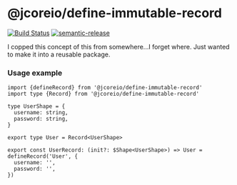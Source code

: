 # @jcoreio/define-immutable-record

[![Build Status](https://travis-ci.org/jcoreio/define-immutable-record.svg?branch=master)](https://travis-ci.org/jcoreio/define-immutable-record)
[![semantic-release](https://img.shields.io/badge/%20%20%F0%9F%93%A6%F0%9F%9A%80-semantic--release-e10079.svg)](https://github.com/semantic-release/semantic-release)

I copped this concept of this from somewhere...I forget where.  Just wanted to make it into a reusable package.

### Usage example

```es6
import {defineRecord} from '@jcoreio/define-immutable-record'
import type {Record} from '@jcoreio/define-immutable-record'

type UserShape = {
  username: string,
  password: string,
}

export type User = Record<UserShape>

export const UserRecord: (init?: $Shape<UserShape>) => User = defineRecord('User', {
  username: '',
  password: '',
})
```


